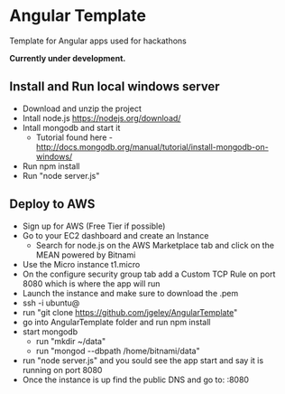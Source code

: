 # Angular Template
Template for Angular apps used for hackathons

**Currently under development.**


## Install and Run local windows server
- Download and unzip the project
- Intall node.js https://nodejs.org/download/
- Intall mongodb and start it
  - Tutorial found here - http://docs.mongodb.org/manual/tutorial/install-mongodb-on-windows/
- Run npm install
- Run "node server.js"


## Deploy to AWS

 - Sign up for AWS (Free Tier if possible)
 - Go to your EC2 dashboard and create an Instance
    - Search for node.js on the AWS Marketplace tab and click on the MEAN powered by Bitnami
 - Use the Micro instance t1.micro
 - On the configure security group tab add a Custom TCP Rule on port 8080 which is where the app will run
 - Launch the instance and make sure to download the .pem
 - ssh -i <location-of-pem> ubuntu@<public-dns>
 - run "git clone https://github.com/jgeley/AngularTemplate"
 - go into AngularTemplate folder and run npm install
 - start mongodb
    - run "mkdir ~/data"
    - run "mongod --dbpath /home/bitnami/data"
 - run "node server.js" and you sould see the app start and say it is running on port 8080
 - Once the instance is up find the public DNS and go to: <public-dns>:8080
 